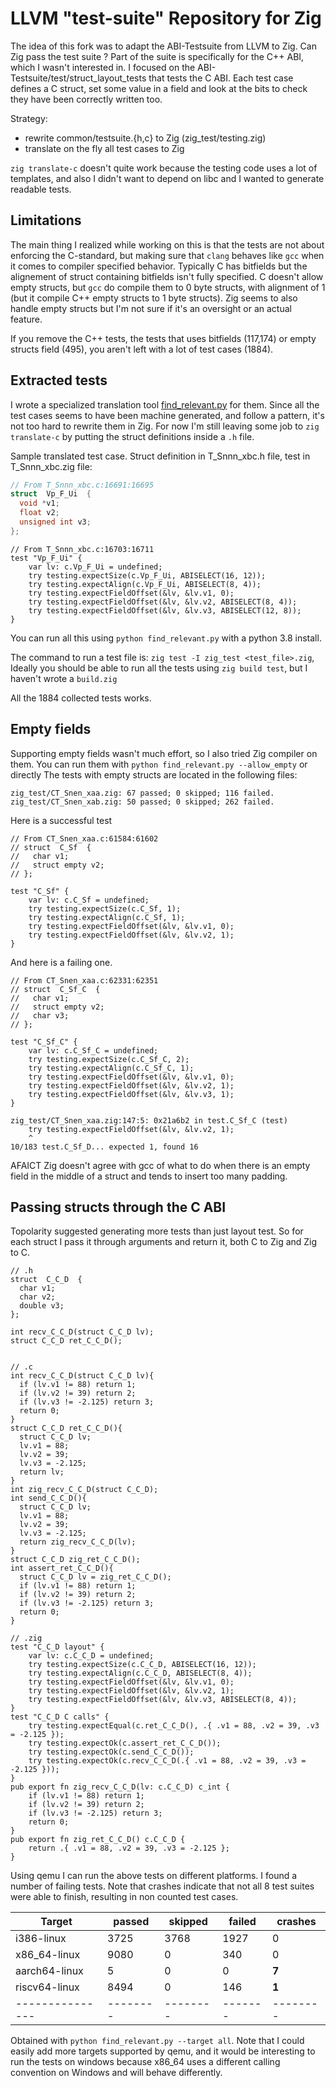 # LLVM "test-suite" Repository for Zig


The idea of this fork was to adapt the ABI-Testsuite from LLVM to Zig.
Can Zig pass the test suite ?
Part of the suite is specifically for the C++ ABI, which I wasn't interested in.
I focused on the ABI-Testsuite/test/struct_layout_tests that tests the C ABI.
Each test case defines a C struct,
set some value in a field and look at the bits to check they have been correctly written too.

Strategy:
* rewrite common/testsuite.{h,c} to Zig (zig_test/testing.zig)
* translate on the fly all test cases to Zig

`zig translate-c` doesn't quite work because the testing code uses a lot of templates,
and also I didn't want to depend on libc and I wanted to generate readable tests.

## Limitations

The main thing I realized while working on this
is that the tests are not about enforcing the C-standard,
but making sure that `clang` behaves like `gcc`
when it comes to compiler specified behavior.
Typically C has bitfields but the alignement of struct containing bitfields
isn't fully specified.
C doesn't allow empty structs, but `gcc` do compile them to 0 byte structs,
with alignment of 1 (but it compile C++ empty structs to 1 byte structs). 
Zig seems to also handle empty structs but I'm not sure if it's an oversight or an actual feature.
 
If you remove the C++ tests,
the tests that uses bitfields (117,174) or empty structs field (495),
you aren't left with a lot of test cases (1884).

## Extracted tests

I wrote a specialized translation tool
[find_relevant.py](ABI-Testsuite/find_relevant.py) for them.
Since all the test cases seems to have been machine generated,
and follow a pattern, it's not too hard to rewrite them in Zig.
For now I'm still leaving some job to `zig translate-c` by putting the struct
definitions inside a `.h` file.

Sample translated test case. Struct definition in T_Snnn_xbc.h file, test in T_Snnn_xbc.zig file:

```c
// From T_Snnn_xbc.c:16691:16695
struct  Vp_F_Ui  {
  void *v1;
  float v2;
  unsigned int v3;
};
```

```zig
// From T_Snnn_xbc.c:16703:16711
test "Vp_F_Ui" {
    var lv: c.Vp_F_Ui = undefined;
    try testing.expectSize(c.Vp_F_Ui, ABISELECT(16, 12));
    try testing.expectAlign(c.Vp_F_Ui, ABISELECT(8, 4));
    try testing.expectFieldOffset(&lv, &lv.v1, 0);
    try testing.expectFieldOffset(&lv, &lv.v2, ABISELECT(8, 4));
    try testing.expectFieldOffset(&lv, &lv.v3, ABISELECT(12, 8));
}
```

You can run all this using `python find_relevant.py` with a python 3.8 install.

The command to run a test file is:  `zig test -I zig_test <test_file>.zig`,
Ideally you should be able to run all the tests using `zig build test`,
but I haven't wrote a `build.zig`

All the 1884 collected tests works.

## Empty fields

Supporting empty fields wasn't much effort, so I also tried Zig compiler on them.
You can run them with `python find_relevant.py --allow_empty`
or directly 
The tests with empty structs are located in the following files:

``` 
zig_test/CT_Snen_xaa.zig: 67 passed; 0 skipped; 116 failed.
zig_test/CT_Snen_xab.zig: 50 passed; 0 skipped; 262 failed.
```

Here is a successful test

```
// From CT_Snen_xaa.c:61584:61602
// struct  C_Sf  {
//   char v1;
//   struct empty v2;
// };

test "C_Sf" {
    var lv: c.C_Sf = undefined;
    try testing.expectSize(c.C_Sf, 1);
    try testing.expectAlign(c.C_Sf, 1);
    try testing.expectFieldOffset(&lv, &lv.v1, 0);
    try testing.expectFieldOffset(&lv, &lv.v2, 1);
}
```

And here is a failing one.

```
// From CT_Snen_xaa.c:62331:62351
// struct  C_Sf_C  {
//   char v1;
//   struct empty v2;
//   char v3;
// };

test "C_Sf_C" {
    var lv: c.C_Sf_C = undefined;
    try testing.expectSize(c.C_Sf_C, 2);
    try testing.expectAlign(c.C_Sf_C, 1);
    try testing.expectFieldOffset(&lv, &lv.v1, 0);
    try testing.expectFieldOffset(&lv, &lv.v2, 1);
    try testing.expectFieldOffset(&lv, &lv.v3, 1);
}

zig_test/CT_Snen_xaa.zig:147:5: 0x21a6b2 in test.C_Sf_C (test)
    try testing.expectFieldOffset(&lv, &lv.v2, 1);
    ^
10/183 test.C_Sf_D... expected 1, found 16
```

AFAICT Zig doesn't agree with gcc of what to do when there is an empty field in the middle of a struct and tends to insert too many padding.


## Passing structs through the C ABI

Topolarity suggested generating more tests than just layout test.
So for each struct I pass it through arguments and return it,
both C to Zig and Zig to C.

```
// .h
struct  C_C_D  {
  char v1;
  char v2;
  double v3;
};

int recv_C_C_D(struct C_C_D lv);
struct C_C_D ret_C_C_D();


// .c
int recv_C_C_D(struct C_C_D lv){
  if (lv.v1 != 88) return 1;
  if (lv.v2 != 39) return 2;
  if (lv.v3 != -2.125) return 3;
  return 0;
}
struct C_C_D ret_C_C_D(){
  struct C_C_D lv;
  lv.v1 = 88;
  lv.v2 = 39;
  lv.v3 = -2.125;
  return lv;
}
int zig_recv_C_C_D(struct C_C_D);
int send_C_C_D(){
  struct C_C_D lv;
  lv.v1 = 88;
  lv.v2 = 39;
  lv.v3 = -2.125;
  return zig_recv_C_C_D(lv);
}
struct C_C_D zig_ret_C_C_D();
int assert_ret_C_C_D(){
  struct C_C_D lv = zig_ret_C_C_D();
  if (lv.v1 != 88) return 1;
  if (lv.v2 != 39) return 2;
  if (lv.v3 != -2.125) return 3;
  return 0;
}

// .zig
test "C_C_D layout" {
    var lv: c.C_C_D = undefined;
    try testing.expectSize(c.C_C_D, ABISELECT(16, 12));
    try testing.expectAlign(c.C_C_D, ABISELECT(8, 4));
    try testing.expectFieldOffset(&lv, &lv.v1, 0);
    try testing.expectFieldOffset(&lv, &lv.v2, 1);
    try testing.expectFieldOffset(&lv, &lv.v3, ABISELECT(8, 4));
}
test "C_C_D C calls" {
    try testing.expectEqual(c.ret_C_C_D(), .{ .v1 = 88, .v2 = 39, .v3 = -2.125 });
    try testing.expectOk(c.assert_ret_C_C_D());
    try testing.expectOk(c.send_C_C_D());
    try testing.expectOk(c.recv_C_C_D(.{ .v1 = 88, .v2 = 39, .v3 = -2.125 }));
}
pub export fn zig_recv_C_C_D(lv: c.C_C_D) c_int {
    if (lv.v1 != 88) return 1;
    if (lv.v2 != 39) return 2;
    if (lv.v3 != -2.125) return 3;
    return 0;
}
pub export fn zig_ret_C_C_D() c.C_C_D {
    return .{ .v1 = 88, .v2 = 39, .v3 = -2.125 };
}

```

Using qemu I can run the above tests on different platforms.
I found a number of failing tests.
Note that crashes indicate that not all 8 test suites were able to finish,
resulting in non counted test cases.

| Target          | passed  | skipped | failed | crashes |
| --------------- | --------| --------| -------| --------|
| i386-linux      | 3725    | 3768    |   1927 |       0 |
| x86_64-linux    | 9080    |       0 |    340 |       0 |
| aarch64-linux   | 5       |       0 |      0 |   **7** |
| riscv64-linux   | 8494    |       0 |    146 |   **1** |
| --------------- | --------| --------| -------| --------|


Obtained with `python find_relevant.py --target all`.
Note that I could easily add more targets supported by qemu,
and it would be interesting to run the tests on windows because
x86_64 uses a different calling convention on Windows and will behave differently.
